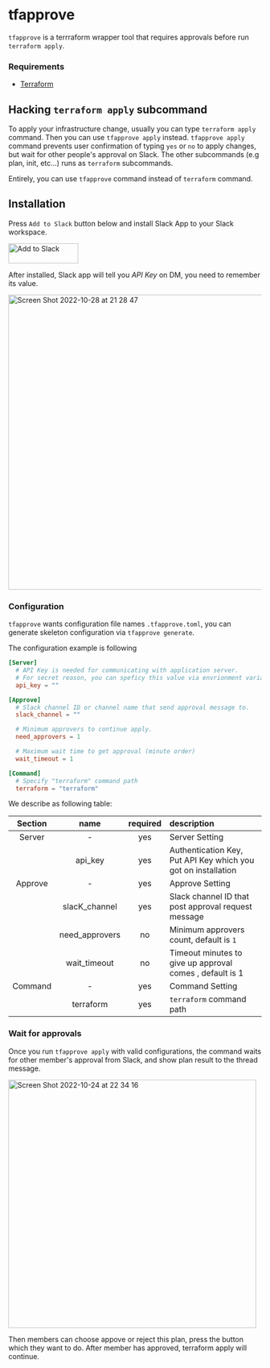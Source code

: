 # tfapprove

`tfapprove` is a terrraform wrapper tool that requires approvals before run `terraform apply`.

### Requirements

- [Terraform](https://www.terraform.io/)

## Hacking `terraform apply` subcommand

To apply your infrastructure change, usually you can type `terraform apply` command. Then you can use `tfapprove apply` instead.
`tfapprove apply` command prevents user confirmation of typing `yes` or `no` to apply changes, but wait for other people's approval on Slack.
The other subcommands (e.g plan, init, etc...) runs as `terraform` subcommands.

Entirely, you can use `tfapprove` command instead of `terraform` command.

## Installation

Press `Add to Slack` button below and install Slack App to your Slack workspace.

<a href="https://slack.com/oauth/v2/authorize?client_id=1860443096256.4277783553521&scope=chat:write,files:write,im:write&user_scope=" target="_blank" rel="noreferrer noopener">
  <img alt="Add to Slack" height="40" width="139" src="https://platform.slack-edge.com/img/add_to_slack.png" srcSet="https://platform.slack-edge.com/img/add_to_slack.png 1x, https://platform.slack-edge.com/img/add_to_slack@2x.png 2x" />
  </a>

After installed, Slack app will tell you _API Key_ on DM, you need to remember its value.

<img width="586" alt="Screen Shot 2022-10-28 at 21 28 47" src="https://user-images.githubusercontent.com/1000401/198689264-9978ccb3-08e5-46b9-a727-6afe5252f976.png">

### Configuration

`tfapprove` wants configuration file names `.tfapprove.toml`, you can generate skeleton configuration via `tfapprove generate`.

The configuration example is following

```toml
[Server]
  # API Key is needed for communicating with application server.
  # For secret reason, you can speficy this value via envrionment variable of "TFAPPROVE_API_KEY".
  api_key = ""

[Approve]
  # Slack channel ID or channel name that send approval message to.
  slack_channel = ""

  # Minimum approvers to continue apply.
  need_approvers = 1

  # Maximum wait time to get approval (minute order)
  wait_timeout = 1

[Command]
  # Specify "terraform" command path
  terraform = "terraform"
```

We describe as following table:

| Section | name           | required | description                                                    |
|:-------:|:--------------:|:--------:|:---------------------------------------------------------------|
| Server  | -              | yes      | Server Setting                                                 |
|         | api_key        | yes      | Authentication Key, Put API Key which you got on installation  |
| Approve | -              | yes      | Approve Setting                                                |
|         | slacK_channel  | yes      | Slack channel ID that post approval request message            |
|         | need_approvers | no       | Minimum approvers count, default is `1`                        |
|         | wait_timeout   | no       | Timeout minutes to give up approval comes , default is 1       |
| Command | -              | yes      | Command Setting                                                |
|         | terraform      | yes      | `terraform` command path                                       |

### Wait for approvals

Once you run `tfapprove apply` with valid configurations, the command waits for other member's approval from Slack, and show plan result to the thread message.

<img width="493" alt="Screen Shot 2022-10-24 at 22 34 16" src="https://user-images.githubusercontent.com/1000401/198689311-e208c123-d29f-4bc2-82c2-a6bf155c4c26.png">

Then members can choose appove or reject this plan, press the button which they want to do.
After member has approved, terraform apply will continue.
